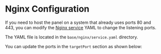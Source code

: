 # Nginx Configuration

If you need to host the panel on a system that already uses ports 80 and 443, you can modify the [Nginx service](https://github.com/5stackgg/5stack-panel/blob/main/base/nginx/service.yaml) YAML to change the listening ports.

The YAML file is located in the `base/nginx/service.yaml` directory.

You can update the ports in the `targetPort` section as shown below:
